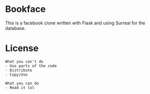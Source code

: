 # Bookface
This is a facebook clone written with Flask and using Surreal for the database.

# License
```
What you can't do
- Use parts of the code
- Distribute
- Copy/Use

What you can do
- Read it lol

```
